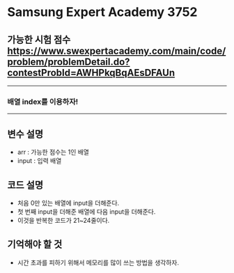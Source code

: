 Samsung Expert Academy 3752
=============
가능한 시험 점수 <https://www.swexpertacademy.com/main/code/problem/problemDetail.do?contestProbId=AWHPkqBqAEsDFAUn>
---------------
- - -
### 배열 index를 이용하자!
- - -
## 변수 설명
- arr : 가능한 점수는 1인 배열
- input : 입력 배열 
## 코드 설명
- 처음 0만 있는 배열에 input을 더해준다.
- 첫 번째 input을 더해준 배열에 다음 input을 더해준다.
- 이것을 반복한 코드가 21~24줄이다.

## 기억해야 할 것
- 시간 초과를 피하기 위해서 메모리를 많이 쓰는 방법을 생각하자.